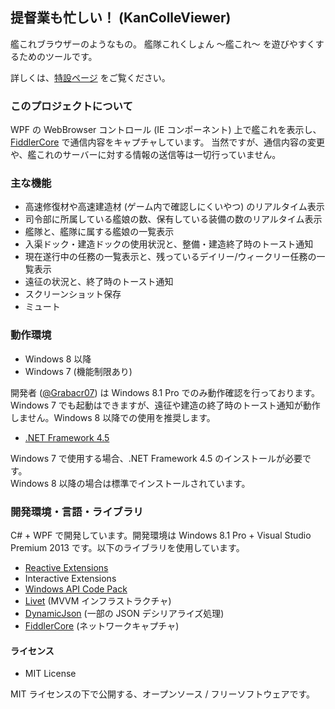 提督業も忙しい！ (KanColleViewer)
--

艦これブラウザーのようなもの。
艦隊これくしょん ～艦これ～ を遊びやすくするためのツールです。

詳しくは、[特設ページ](http://grabacr.net/kancolleviewer) をご覧ください。


### このプロジェクトについて
WPF の WebBrowser コントロール (IE コンポーネント) 上で艦これを表示し、[FiddlerCore](http://fiddler2.com/fiddlercore) で通信内容をキャプチャしています。
当然ですが、通信内容の変更や、艦これのサーバーに対する情報の送信等は一切行っていません。


### 主な機能
* 高速修復材や高速建造材 (ゲーム内で確認しにくいやつ) のリアルタイム表示
* 司令部に所属している艦娘の数、保有している装備の数のリアルタイム表示
* 艦隊と、艦隊に属する艦娘の一覧表示
* 入渠ドック・建造ドックの使用状況と、整備・建造終了時のトースト通知
* 現在遂行中の任務の一覧表示と、残っているデイリー/ウィークリー任務の一覧表示
* 遠征の状況と、終了時のトースト通知
* スクリーンショット保存
* ミュート


### 動作環境
* Windows 8 以降
* Windows 7 (機能制限あり)

開発者 ([@Grabacr07](https://twitter.com/Grabacr07)) は Windows 8.1 Pro でのみ動作確認を行っております。
Windows 7 でも起動はできますが、遠征や建造の終了時のトースト通知が動作しません。Windows 8 以降での使用を推奨します。

* [.NET Framework 4.5](http://www.microsoft.com/ja-jp/download/details.aspx?id=30653)

Windows 7 で使用する場合、.NET Framework 4.5 のインストールが必要です。  
Windows 8 以降の場合は標準でインストールされています。


### 開発環境・言語・ライブラリ
C# + WPF で開発しています。開発環境は Windows 8.1 Pro + Visual Studio Premium 2013 です。以下のライブラリを使用しています。

* [Reactive Extensions](http://rx.codeplex.com/)
* Interactive Extensions
* [Windows API Code Pack](http://archive.msdn.microsoft.com/WindowsAPICodePack)
* [Livet](http://ugaya40.net/livet) (MVVM インフラストラクチャ)
* [DynamicJson](http://dynamicjson.codeplex.com/) (一部の JSON デシリアライズ処理)
* [FiddlerCore](http://fiddler2.com/fiddlercore) (ネットワークキャプチャ)


#### ライセンス
* MIT License

MIT ライセンスの下で公開する、オープンソース / フリーソフトウェアです。

